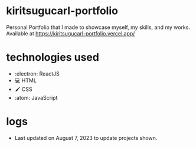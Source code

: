 # kiritsugucarl-portfolio
Personal Portfolio that I made to showcase myself, my skills, and my works.
Available at <a href="https://kiritsugucarl-portfolio.vercel.app/">https://kiritsugucarl-portfolio.vercel.app/</a>

# technologies used
- :electron: ReactJS
- 💻 HTML
- 🖌️ CSS
- :atom: JavaScript

# logs
- Last updated on August 7, 2023 to update projects shown.
